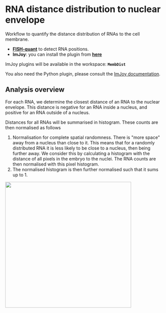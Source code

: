 # RNA distance distribution to nuclear envelope
Workflow to quantify the distance distribution of RNAs to the cell membrane.

* [**FISH-quant**](https://bitbucket.org/muellerflorian/fish_quant/) to detect RNA positions.
* **ImJoy**: you can install the plugin from  <a href="http://imjoy.io/#/app?w=MembDist&plugin=muellerflorian/rna-loc:NuclearEnvelopeDistance@Stable"  target="_blank">**here**</a>

ImJoy plugins will be available in the  workspace: **`MembDist`**

You also need the Python plugin, please consult the [ImJoy documentation](https://imjoy.io/docs/#/user-manual?id=python-engine).


## Analysis overview

For each RNA, we determine the closest distance of an RNA to the nuclear envelope.
This distance is negative for an RNA inside a nucleus, and positive for an RNA
outside of a nucleus.

Distances for all RNAs will be summarised in histogram. These counts are then normalised
as follows
1. Normalisation for complete spatial randomness. There is "more space" away from
  a nucleus than close to it. This means that for a randomly distributed RNA
  it is less likely to be close to a nucleus, then being further away. We consider
  this by calculating a histogram with the distance of all pixels in the embryo
  to the nuclei. The RNA counts are then normalised with this pixel histogram.
2. The normalised histogram is then further normalised such that it sums up to 1.

<img src="https://raw.githubusercontent.com/muellerflorian/rna-loc/master/docs/img/nucEnvDist/dist_histogram.png" width="400px"></img>
